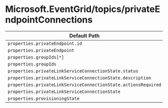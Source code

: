 # Microsoft.EventGrid/topics/privateEndpointConnections

| Default Path | Alias |
|---|---|
| `properties.privateEndpoint.id` | `Microsoft.EventGrid/topics/privateEndpointConnections/privateEndpoint.id` |
| `properties.privateEndpoint` | `Microsoft.EventGrid/topics/privateEndpointConnections/privateEndpoint` |
| `properties.groupIds[*]` | `Microsoft.EventGrid/topics/privateEndpointConnections/groupIds[*]` |
| `properties.groupIds` | `Microsoft.EventGrid/topics/privateEndpointConnections/groupIds` |
| `properties.privateLinkServiceConnectionState.status` | `Microsoft.EventGrid/topics/privateEndpointConnections/privateLinkServiceConnectionState.status` |
| `properties.privateLinkServiceConnectionState.description` | `Microsoft.EventGrid/topics/privateEndpointConnections/privateLinkServiceConnectionState.description` |
| `properties.privateLinkServiceConnectionState.actionsRequired` | `Microsoft.EventGrid/topics/privateEndpointConnections/privateLinkServiceConnectionState.actionsRequired` |
| `properties.privateLinkServiceConnectionState` | `Microsoft.EventGrid/topics/privateEndpointConnections/privateLinkServiceConnectionState` |
| `properties.provisioningState` | `Microsoft.EventGrid/topics/privateEndpointConnections/provisioningState` |

